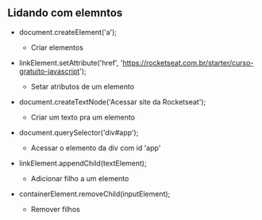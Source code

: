 ## Lidando com elemntos

- document.createElement('a');
    - Criar elementos

- linkElement.setAttribute('href', 'https://rocketseat.com.br/starter/curso-gratuito-javascript');
    - Setar atributos de um elemento

- document.createTextNode('Acessar site da Rocketseat');
    - Criar um texto pra um elemento

- document.querySelector('div#app');
    - Acessar o elemento da div com id 'app'

- linkElement.appendChild(textElement);
    - Adicionar filho a um elemento

- containerElement.removeChild(inputElement);
    - Remover filhos